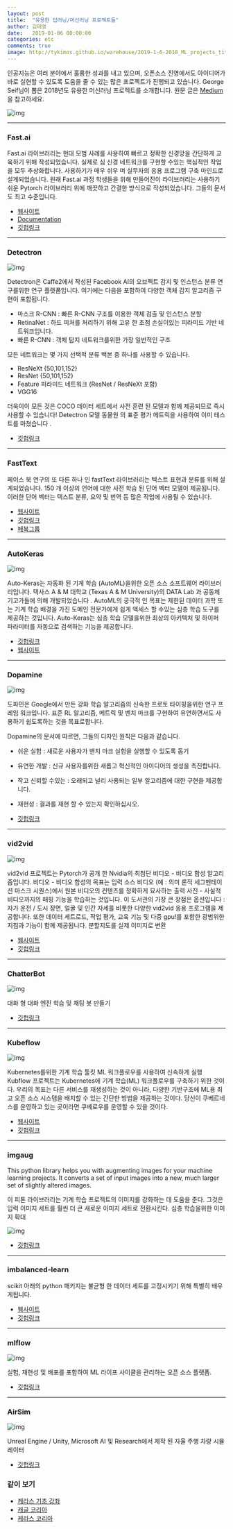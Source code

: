 ```yaml
---
layout: post
title:  "유용한 딥러닝/머신러닝 프로젝트들"
author: 김태영
date:   2019-01-06 00:00:00
categories: etc
comments: true
image: http://tykimos.github.io/warehouse/2019-1-6-2018_ML_projects_title.png
---
```


인공지능은 여러 분야에서 훌륭한 성과를 내고 있으며, 오픈소스 진영에서도 아이디어가 바로 실현할 수 있도록 도움을 줄 수 있는 많은 프로젝트가 진행되고 있습니다. George Seif님이 뽑은 2018년도 유용한 머신러닝 프로젝트를 소개합니다. 원문 글은 [Medium](https://towardsdatascience.com/the-10-most-useful-machine-learning-projects-of-the-past-year-2018-5378bbd4919f)을 참고하세요.

![img](http://tykimos.github.io/warehouse/2019-1-6-2018_ML_projects_title.png)

---
### Fast.ai

Fast.ai 라이브러리는 현대 모범 사례를 사용하여 빠르고 정확한 신경망을 간단하게 교육하기 위해 작성되었습니다. 실제로 심 신경 네트워크를 구현할 수있는 핵심적인 작업을 모두 추상화합니다. 사용하기가 매우 쉬우 며 실무자의 응용 프로그램 구축 마인드로 설계되었습니다. 원래 Fast.ai 과정 학생들을 위해 만들어진이 라이브러리는 사용하기 쉬운 Pytorch 라이브러리 위에 깨끗하고 간결한 방식으로 작성되었습니다. 그들의 문서 도 최고 수준입니다.

* [웹사이트](https://docs.fast.ai/)
* [Documentation](https://www.fast.ai/)
* [깃헙링크](https://github.com/fastai/fastai)

---
### Detectron

![img](http://tykimos.github.io/warehouse/2019-1-6-2018_ML_projects_1.jpg)

Detectron은 Caffe2에서 작성된 Facebook AI의 오브젝트 감지 및 인스턴스 분류 연구를위한 연구 플랫폼입니다. 여기에는 다음을 포함하여 다양한 객체 감지 알고리즘 구현이 포함됩니다.

* 마스크 R-CNN : 빠른 R-CNN 구조를 이용한 객체 검출 및 인스턴스 분할
* RetinaNet : 하드 피처를 처리하기 위해 고유 한 초점 손실이있는 피라미드 기반 네트워크입니다.
* 빠른 R-CNN : 객체 탐지 ​​네트워크를위한 가장 일반적인 구조

모든 네트워크는 몇 가지 선택적 분류 백본 중 하나를 사용할 수 있습니다.

* ResNeXt {50,101,152}
* ResNet {50,101,152}
* Feature 피라미드 네트워크 (ResNet / ResNeXt 포함)
* VGG16

더욱이이 모든 것은 COCO 데이터 세트에서 사전 훈련 된 모델과 함께 제공되므로 즉시 사용할 수 있습니다! Detectron 모델 동물원 의 표준 평가 메트릭을 사용하여 이미 테스트를 마쳤습니다 .

* [깃헙링크](https://github.com/facebookresearch/Detectron)

---
### FastText

페이스 북 연구의 또 다른 하나 인 fastText 라이브러리는 텍스트 표현과 분류를 위해 설계되었습니다. 150 개 이상의 언어에 대한 사전 학습 된 단어 벡터 모델이 제공됩니다. 이러한 단어 벡터는 텍스트 분류, 요약 및 번역 등 많은 작업에 사용될 수 있습니다.

* [웹사이트](https://fasttext.cc/)
* [깃헙링크](https://github.com/facebookresearch/fastText)
* [페북그룹](https://www.facebook.com/groups/1174547215919768)

---
### AutoKeras

![img](http://tykimos.github.io/warehouse/2019-1-6-2018_ML_projects_2.png)

Auto-Keras는 자동화 된 기계 학습 (AutoML)을위한 오픈 소스 소프트웨어 라이브러리입니다. 텍사스 A & M 대학교 (Texas A & M University)의 DATA Lab 과 공동체 기고가들에 의해 개발되었습니다 . AutoML의 궁극적 인 목표는 제한된 데이터 과학 또는 기계 학습 배경을 가진 도메인 전문가에게 쉽게 액세스 할 수있는 심층 학습 도구를 제공하는 것입니다. Auto-Keras는 심층 학습 모델을위한 최상의 아키텍처 및 하이퍼 파라미터를 자동으로 검색하는 기능을 제공합니다.

* [깃헙링크](https://github.com/jhfjhfj1/autokeras)
* [웹사이트](https://autokeras.com/)

---
### Dopamine

![img](http://tykimos.github.io/warehouse/2019-1-6-2018_ML_projects_3.png)

도파민은 Google에서 만든 강화 학습 알고리즘의 신속한 프로토 타이핑을위한 연구 프레임 워크입니다. 표준 RL 알고리즘, 메트릭 및 벤치 마크를 구현하여 유연하면서도 사용하기 쉽도록하는 것을 목표로합니다.

Dopamine의 문서에 따르면, 그들의 디자인 원칙은 다음과 같습니다.

* 쉬운 실험 : 새로운 사용자가 벤치 마크 실험을 실행할 수 있도록 돕기
* 유연한 개발 : 신규 사용자를위한 새롭고 혁신적인 아이디어의 생성을 촉진합니다.
* 작고 신뢰할 수있는 : 오래되고 널리 사용되는 일부 알고리즘에 대한 구현을 제공합니다.
* 재현성 : 결과를 재현 할 수 있는지 확인하십시오.

* [깃헙링크](https://github.com/google/dopamine)

---
### vid2vid

![img](http://tykimos.github.io/warehouse/2019-1-6-2018_ML_projects_4.gif)

vid2vid 프로젝트는 Pytorch가 공개 한 Nvidia의 최첨단 비디오 - 비디오 합성 알고리즘입니다. 비디오 - 비디오 합성의 목표는 입력 소스 비디오 (예 : 의미 론적 세그멘테이션 마스크 시퀀스)에서 원본 비디오의 컨텐츠를 정확하게 묘사하는 출력 사진 - 사실적 비디오까지의 매핑 기능을 학습하는 것입니다. 이 도서관의 가장 큰 장점은 옵션입니다 :자가 운전 / 도시 장면, 얼굴 및 인간 자세를 비롯한 다양한 vid2vid 응용 프로그램을 제공합니다. 또한 데이터 세트로드, 작업 평가, 교육 기능 및 다중 gpu!를 포함한 광범위한 지침과 기능이 함께 제공됩니다. 분할지도를 실제 이미지로 변환

* [웹사이트](https://tcwang0509.github.io/vid2vid/)
* [깃헙링크](https://github.com/NVIDIA/vid2vid)

---
### ChatterBot

![img](http://tykimos.github.io/warehouse/2019-1-6-2018_ML_projects_5.png)

대화 형 대화 엔진 학습 및 채팅 봇 만들기

* [깃헙링크](https://github.com/gunthercox/ChatterBot)

---
### Kubeflow

![img](http://tykimos.github.io/warehouse/2019-1-6-2018_ML_projects_6.png)

Kubernetes를위한 기계 학습 툴킷
ML 워크플로우를 사용하여 신속하게 실행
Kubflow 프로젝트는 Kubernetes에 기계 학습(ML) 워크플로우를 구축하기 위한 것이다. 우리의 목표는 다른 서비스를 재생성하는 것이 아니라, 다양한 기반구조에 ML용 최고 오픈 소스 시스템을 배치할 수 있는 간단한 방법을 제공하는 것이다. 당신이 쿠베르네스를 운영하고 있는 곳이라면 쿠베로우를 운영할 수 있을 것이다.

* [웹사이트](https://www.kubeflow.org/)
* [깃헙링크](https://github.com/kubeflow/kubeflow)

---
### imgaug

This python library helps you with augmenting images for your machine learning projects. It converts a set of input images into a new, much larger set of slightly altered images.

이 피톤 라이브러리는 기계 학습 프로젝트의 이미지를 강화하는 데 도움을 준다. 그것은 입력 이미지 세트를 훨씬 더 큰 새로운 이미지 세트로 전환시킨다. 심층 학습을위한 이미지 확대

![img](http://tykimos.github.io/warehouse/2019-1-6-2018_ML_projects_7.jpg)

* [깃헙링크](https://github.com/aleju/imgaug)

---
### imbalanced-learn

scikit 아래의 python 패키지는 불균형 한 데이터 세트를 고정시키기 위해 특별히 배우게됩니다.

* [웹사이트](https://imbalanced-learn.readthedocs.io/en/stable/install.html)
* [깃헙링크](https://github.com/scikit-learn-contrib/imbalanced-learn)

---
### mlflow

![img](http://tykimos.github.io/warehouse/2019-1-6-2018_ML_projects_8.png)

실험, 재현성 및 배포를 포함하여 ML 라이프 사이클을 관리하는 오픈 소스 플랫폼.

* [깃헙링크](https://github.com/mlflow/mlflow)

---
### AirSim

![img](http://tykimos.github.io/warehouse/2019-1-6-2018_ML_projects_9.png)

Unreal Engine / Unity, Microsoft AI 및 Research에서 제작 된 자율 주행 차량 시뮬레이터

* [깃헙링크](https://github.com/Microsoft/AirSim)

### 같이 보기

* [케라스 기초 강좌](https://tykimos.github.io/lecture/)
* [캐글 코리아](https://www.facebook.com/groups/KaggleKoreaOpenGroup/)
* [케라스 코리아](https://www.facebook.com/groups/KerasKorea/)
